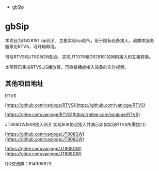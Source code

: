  * [gbSip](#gbSip)

# gbSip
本项目为GB28181 sip网关，主要实现sip信令，用于国标设备接入，流媒体服务器采用RTVS，可开箱即用。

可与RTVS和JT808GW配合，实现JT1078和GB28181的同时接入和互相转换。

本项目已集成RTVS.JS播放器，可直接播放接入设备的实时视频。


## 其他项目地址

RTVS

[https://github.com/vanjoge/RTVS](https://github.com/vanjoge/RTVS)

[https://gitee.com/vanjoge/RTVS](https://gitee.com/vanjoge/RTVS)

JT808GW(808接入网关 实现808协议接入并演示如何实现RTVS所需接口)

[https://github.com/vanjoge/JT808GW](https://github.com/vanjoge/JT808GW)

[https://gitee.com/vanjoge/JT808GW](https://gitee.com/vanjoge/JT808GW)

QQ交流群：614308923
